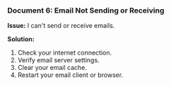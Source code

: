 ### Document 6: Email Not Sending or Receiving

**Issue:** I can't send or receive emails.

**Solution:**
1. Check your internet connection.
2. Verify email server settings.
3. Clear your email cache.
4. Restart your email client or browser.

